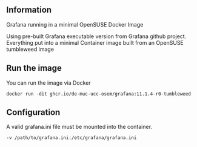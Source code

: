 ## Information
Grafana running in a minimal OpenSUSE Docker Image

Using pre-built Grafana executable version from Grafana github project. Everything put into a minimal Container image built from an OpenSUSE tumbleweed image

## Run the image

You can run the image via Docker
```
docker run -dit ghcr.io/de-muc-ucc-osem/grafana:11.1.4-r0-tumbleweed
```
## Configuration

A valid grafana.ini file must be mounted into the container.
```
-v /path/to/grafana.ini:/etc/grafana/grafana.ini
```
